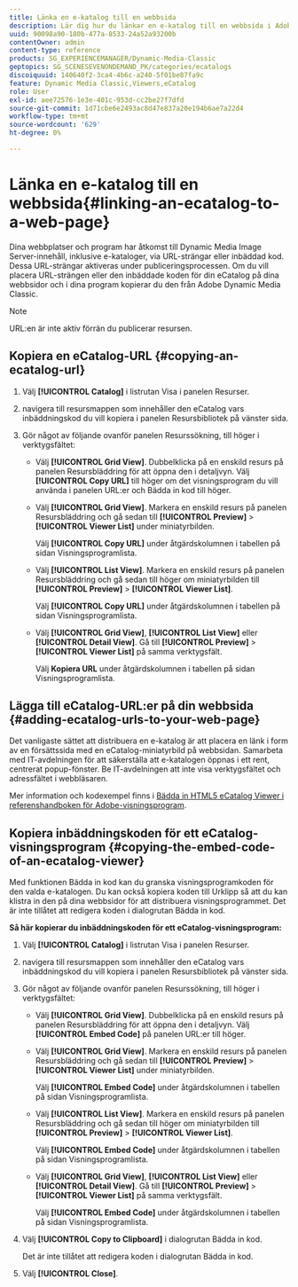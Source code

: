 ```yaml
---
title: Länka en e-katalog till en webbsida
description: Lär dig hur du länkar en e-katalog till en webbsida i Adobe Dynamic Media Classic.
uuid: 90098a90-180b-477a-8533-24a52a93200b
contentOwner: admin
content-type: reference
products: SG_EXPERIENCEMANAGER/Dynamic-Media-Classic
geptopics: SG_SCENESEVENONDEMAND_PK/categories/ecatalogs
discoiquuid: 140640f2-3ca4-4b6c-a240-5f01be87fa9c
feature: Dynamic Media Classic,Viewers,eCatalog
role: User
exl-id: aee72576-1e3e-401c-953d-cc2be27f7dfd
source-git-commit: 1d71cbe6e2493ac8d47e837a20e194b6ae7a22d4
workflow-type: tm+mt
source-wordcount: '629'
ht-degree: 0%

---
```


# Länka en e-katalog till en webbsida{#linking-an-ecatalog-to-a-web-page}

Dina webbplatser och program har åtkomst till Dynamic Media Image Server-innehåll, inklusive e-kataloger, via URL-strängar eller inbäddad kod. Dessa URL-strängar aktiveras under publiceringsprocessen. Om du vill placera URL-strängen eller den inbäddade koden för din eCatalog på dina webbsidor och i dina program kopierar du den från Adobe Dynamic Media Classic.

>[!NOTE]
>
>URL:en är inte aktiv förrän du publicerar resursen.

## Kopiera en eCatalog-URL {#copying-an-ecatalog-url}

1. Välj **[!UICONTROL Catalog]** i listrutan Visa i panelen Resurser.
1. navigera till resursmappen som innehåller den eCatalog vars inbäddningskod du vill kopiera i panelen Resursbibliotek på vänster sida.
1. Gör något av följande ovanför panelen Resurssökning, till höger i verktygsfältet:

   * Välj **[!UICONTROL Grid View]**. Dubbelklicka på en enskild resurs på panelen Resursbläddring för att öppna den i detaljvyn. Välj **[!UICONTROL Copy URL]** till höger om det visningsprogram du vill använda i panelen URL:er och Bädda in kod till höger.
   * Välj **[!UICONTROL Grid View]**. Markera en enskild resurs på panelen Resursbläddring och gå sedan till **[!UICONTROL Preview]** > **[!UICONTROL Viewer List]** under miniatyrbilden.

      Välj **[!UICONTROL Copy URL]** under åtgärdskolumnen i tabellen på sidan Visningsprogramlista.

   * Välj **[!UICONTROL List View]**. Markera en enskild resurs på panelen Resursbläddring och gå sedan till höger om miniatyrbilden till **[!UICONTROL Preview]** > **[!UICONTROL Viewer List]**.

      Välj **[!UICONTROL Copy URL]** under åtgärdskolumnen i tabellen på sidan Visningsprogramlista.

   * Välj **[!UICONTROL Grid View]**, **[!UICONTROL List View]** eller **[!UICONTROL Detail View]**. Gå till **[!UICONTROL Preview]** > **[!UICONTROL Viewer List]** på samma verktygsfält.

      Välj **Kopiera URL** under åtgärdskolumnen i tabellen på sidan Visningsprogramlista.

## Lägga till eCatalog-URL:er på din webbsida {#adding-ecatalog-urls-to-your-web-page}

Det vanligaste sättet att distribuera en e-katalog är att placera en länk i form av en försättssida med en eCatalog-miniatyrbild på webbsidan. Samarbeta med IT-avdelningen för att säkerställa att e-katalogen öppnas i ett rent, centrerat popup-fönster. Be IT-avdelningen att inte visa verktygsfältet och adressfältet i webbläsaren.

Mer information och kodexempel finns i [Bädda in HTML5 eCatalog Viewer i referenshandboken för Adobe-visningsprogram](https://experienceleague.adobe.com/docs/dynamic-media-developer-resources/library/viewers-aem-assets-dmc/ecatalog/c-html5-20-ecatalog-viewer-about.html#section-e1c3106f5b3e445d9b95be337c2f94e2).

## Kopiera inbäddningskoden för ett eCatalog-visningsprogram {#copying-the-embed-code-of-an-ecatalog-viewer}

Med funktionen Bädda in kod kan du granska visningsprogramkoden för den valda e-katalogen. Du kan också kopiera koden till Urklipp så att du kan klistra in den på dina webbsidor för att distribuera visningsprogrammet. Det är inte tillåtet att redigera koden i dialogrutan Bädda in kod.

**Så här kopierar du inbäddningskoden för ett eCatalog-visningsprogram:**

1. Välj **[!UICONTROL Catalog]** i listrutan Visa i panelen Resurser.
1. navigera till resursmappen som innehåller den eCatalog vars inbäddningskod du vill kopiera i panelen Resursbibliotek på vänster sida.
1. Gör något av följande ovanför panelen Resurssökning, till höger i verktygsfältet:

   * Välj **[!UICONTROL Grid View]**. Dubbelklicka på en enskild resurs på panelen Resursbläddring för att öppna den i detaljvyn. Välj **[!UICONTROL Embed Code]** på panelen URL:er till höger.
   * Välj **[!UICONTROL Grid View]**. Markera en enskild resurs på panelen Resursbläddring och gå sedan till **[!UICONTROL Preview]** > **[!UICONTROL Viewer List]** under miniatyrbilden.

      Välj **[!UICONTROL Embed Code]** under åtgärdskolumnen i tabellen på sidan Visningsprogramlista.

   * Välj **[!UICONTROL List View]**. Markera en enskild resurs på panelen Resursbläddring och gå sedan till höger om miniatyrbilden till **[!UICONTROL Preview]** > **[!UICONTROL Viewer List]**.

      Välj **[!UICONTROL Embed Code]** under åtgärdskolumnen i tabellen på sidan Visningsprogramlista.

   * Välj **[!UICONTROL Grid View]**, **[!UICONTROL List View]** eller **[!UICONTROL Detail View]**. Gå till **[!UICONTROL Preview]** > **[!UICONTROL Viewer List]** på samma verktygsfält.

      Välj **[!UICONTROL Embed Code]** under åtgärdskolumnen i tabellen på sidan Visningsprogramlista.

1. Välj **[!UICONTROL Copy to Clipboard]** i dialogrutan Bädda in kod.

   Det är inte tillåtet att redigera koden i dialogrutan Bädda in kod.

1. Välj **[!UICONTROL Close]**.
